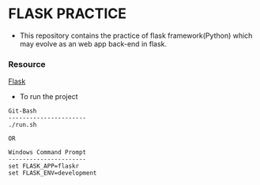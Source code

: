 #  FLASK PRACTICE

- This repository contains the practice of flask framework(Python)
	which may evolve as an web app back-end in flask.

### Resource
[Flask](https://flask.palletsprojects.com/en/1.1.x/tutorial/layout/)

- To run the project
```
Git-Bash
----------------------
./run.sh

OR

Windows Command Prompt
----------------------
set FLASK_APP=flaskr
set FLASK_ENV=development
```
